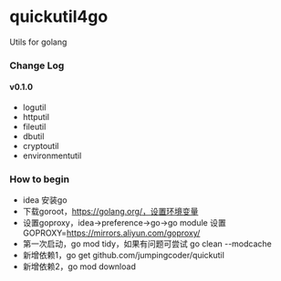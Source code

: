 # quickutil4go
Utils for golang

### Change Log

#### v0.1.0
+ logutil
+ httputil
+ fileutil
+ dbutil
+ cryptoutil
+ environmentutil

### How to begin
+ idea 安装go
+ 下载goroot，https://golang.org/，设置环境变量
+ 设置goproxy，idea->preference->go->go module 设置GOPROXY=https://mirrors.aliyun.com/goproxy/
+ 第一次启动，go mod tidy，如果有问题可尝试 go clean --modcache
+ 新增依赖1，go get github.com/jumpingcoder/quickutil
+ 新增依赖2，go mod download